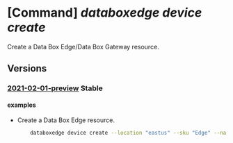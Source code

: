 # [Command] _databoxedge device create_

Create a Data Box Edge/Data Box Gateway resource.

## Versions

### [2021-02-01-preview](/Resources/mgmt-plane/L3N1YnNjcmlwdGlvbnMve30vcmVzb3VyY2Vncm91cHMve30vcHJvdmlkZXJzL21pY3Jvc29mdC5kYXRhYm94ZWRnZS9kYXRhYm94ZWRnZWRldmljZXMve30=/2021-02-01-preview.xml) **Stable**

<!-- mgmt-plane /subscriptions/{}/resourcegroups/{}/providers/microsoft.databoxedge/databoxedgedevices/{} 2021-02-01-preview -->

#### examples

- Create a Data Box Edge resource.
    ```bash
        databoxedge device create --location "eastus" --sku "Edge" --name "testedgedevice" --resource-group "GroupForEdgeAutomation"
    ```
